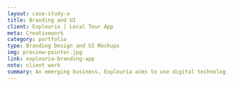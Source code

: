 ```yaml
---
layout: case-study-a
title: Branding and UI
client: Explouria | Local Tour App
meta: Creativework
category: portfolio
type: Branding Design and UI Mockups
img: preview-pointer.jpg
link: explouria-branding-app
note: client work
summary: An emerging business, Explouria aims to use digital technologies to connect tourists with local tourguides around the world. For this client project I was able to work with a lovely local entrepreneur with a passion for travel and communication.
---
```

